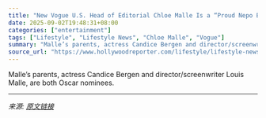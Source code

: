 ```yaml
---
title: "New Vogue U.S. Head of Editorial Chloe Malle Is a “Proud Nepo Baby”"
date: 2025-09-02T19:48:31+08:00
categories: ["entertainment"]
tags: ["Lifestyle", "Lifestyle News", "Chloe Malle", "Vogue"]
summary: "Malle’s parents, actress Candice Bergen and director/screenwriter Louis Malle, are both Oscar nominees."
source_url: "https://www.hollywoodreporter.com/lifestyle/lifestyle-news/new-vogue-editor-chloe-malle-proud-nepo-baby-1236359327/"
---
```


Malle’s parents, actress Candice Bergen and director/screenwriter Louis Malle, are both Oscar nominees.

---

*来源: [原文链接](https://www.hollywoodreporter.com/lifestyle/lifestyle-news/new-vogue-editor-chloe-malle-proud-nepo-baby-1236359327/)*
